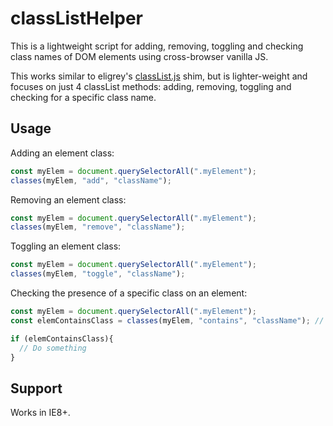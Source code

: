 # classListHelper
This is a lightweight script for adding, removing, toggling and checking class names of DOM elements using cross-browser vanilla JS. 

This works similar to eligrey's [classList.js](https://github.com/eligrey/classList.js) shim, but is lighter-weight and focuses on just 4 classList methods: adding, removing, toggling and checking for a specific class name.

## Usage

Adding an element class:

```javascript
const myElem = document.querySelectorAll(".myElement");
classes(myElem, "add", "className");
```

Removing an element class:

```javascript
const myElem = document.querySelectorAll(".myElement");
classes(myElem, "remove", "className");
```

Toggling an element class:

```javascript
const myElem = document.querySelectorAll(".myElement");
classes(myElem, "toggle", "className");
```

Checking the presence of a specific class on an element:

```javascript
const myElem = document.querySelectorAll(".myElement");
const elemContainsClass = classes(myElem, "contains", "className"); // returns a boolean

if (elemContainsClass){
  // Do something
}
```

## Support

Works in IE8+.

